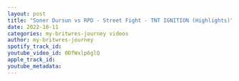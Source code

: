 ```yaml
---
layout: post
title: "Soner Dursun vs RPD - Street Fight - TNT IGNITION (Highlights)"
date: 2022-10-11
categories: my-britwres-journey videos
author: my-britwres-journey
spotify_track_id: 
youtube_video_id: 0DfWxlp6glQ
apple_track_id: 
youtube_metadata: 
---
```

